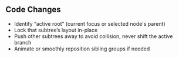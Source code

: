 ## Code Changes

- Identify “active root” (current focus or selected node's parent)
- Lock that subtree’s layout in-place
- Push other subtrees away to avoid collision, never shift the active branch
- Animate or smoothly reposition sibling groups if needed
